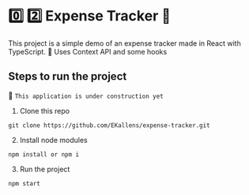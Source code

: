 # :zero: :two: Expense Tracker 🔎

This project is a simple demo of an expense tracker made in React with TypeScript. 🚀
Uses Context API and some hooks

## Steps to run the project

🚧 `This application is under construction yet`

1. Clone this repo
```
git clone https://github.com/EKallens/expense-tracker.git
```
2. Install node modules
```
npm install or npm i
```
3. Run the project
```
npm start
```
